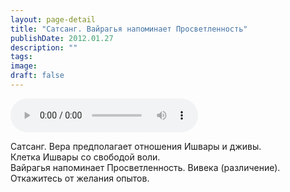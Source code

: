 ```yaml
---
layout: page-detail
title: "Сатсанг. Вайрагья напоминает Просветленность"
publishDate: 2012.01.27
description: ""
tags:
image:
draft: false
---
```


<audio title="2012.01.27 - Сатсанг. Вайрагья напоминает Просветленность.mp3" src="https://filer-api.advayta.org/v1.0/public/files/73094" controls=""></audio>

 Сатсанг. Вера предполагает отношения Ишвары и дживы.   
 Клетка Ишвары со свободой воли.  
 Вайрагья напоминает Просветленность. Вивека (различение).  
 Откажитесь от желания опытов.   

  
